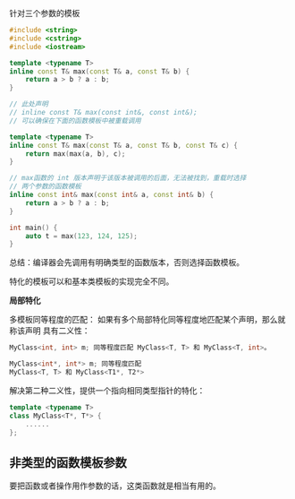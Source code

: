 


针对三个参数的模板

```C++
#include <string>
#include <cstring>
#include <iostream>

template <typename T>
inline const T& max(const T& a, const T& b) {
    return a > b ? a : b;
}

// 此处声明
// inline const T& max(const int&, const int&);
// 可以确保在下面的函数模板中被重载调用

template <typename T>
inline const T& max(const T& a, const T& b, const T& c) {
    return max(max(a, b), c);
}

// max函数的 int 版本声明于该版本被调用的后面，无法被找到，重载时选择
// 两个参数的函数模板
inline const int& max(const int& a, const int& b) { 
    return a > b ? a : b;
}

int main() {
    auto t = max(123, 124, 125);
}
```
总结：编译器会先调用有明确类型的函数版本，否则选择函数模板。


特化的模板可以和基本类模板的实现完全不同。

**局部特化**

多模板同等程度的匹配：
如果有多个局部特化同等程度地匹配某个声明，那么就称该声明
具有二义性：
```C++
MyClass<int, int> m; 同等程度匹配 MyClass<T, T> 和 MyClass<T, int>。

MyClass<int*, int*> m; 同等程度匹配
MyClass<T, T> 和 MyClass<T1*, T2*>
```
解决第二种二义性，提供一个指向相同类型指针的特化：
```C++
template <typename T>
class MyClass<T*, T*> {
    ......
};
```


## 非类型的函数模板参数

要把函数或者操作用作参数的话，这类函数就是相当有用的。